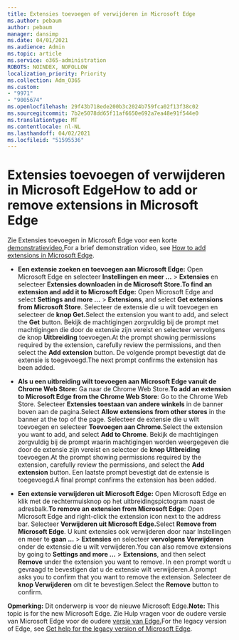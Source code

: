 ```yaml
---
title: Extensies toevoegen of verwijderen in Microsoft Edge
ms.author: pebaum
author: pebaum
manager: dansimp
ms.date: 04/01/2021
ms.audience: Admin
ms.topic: article
ms.service: o365-administration
ROBOTS: NOINDEX, NOFOLLOW
localization_priority: Priority
ms.collection: Adm_O365
ms.custom:
- "9971"
- "9005674"
ms.openlocfilehash: 29f43b718ede200b3c2024b759fca02f13f38c02
ms.sourcegitcommit: 7b2e5078dd65f11af6650e692a7ea48e91f544e0
ms.translationtype: MT
ms.contentlocale: nl-NL
ms.lasthandoff: 04/02/2021
ms.locfileid: "51595536"
---
```

# <a name="how-to-add-or-remove-extensions-in-microsoft-edge"></a><span data-ttu-id="94d26-102">Extensies toevoegen of verwijderen in Microsoft Edge</span><span class="sxs-lookup"><span data-stu-id="94d26-102">How to add or remove extensions in Microsoft Edge</span></span>

<span data-ttu-id="94d26-103">Zie Extensies toevoegen in Microsoft Edge voor een korte [demonstratievideo.](https://support.microsoft.com/help/4027935/windows-10-add-or-remove-browser-extensions)</span><span class="sxs-lookup"><span data-stu-id="94d26-103">For a brief demonstration video, see [How to add extensions in Microsoft Edge](https://support.microsoft.com/help/4027935/windows-10-add-or-remove-browser-extensions).</span></span>

- <span data-ttu-id="94d26-104">**Een extensie zoeken en toevoegen aan Microsoft Edge:** Open Microsoft Edge en selecteer **Instellingen en meer ...**  >  **Extensies** en selecteer **Extensies downloaden in de Microsoft Store.**</span><span class="sxs-lookup"><span data-stu-id="94d26-104">**To find an extension and add it to Microsoft Edge:** Open Microsoft Edge and select **Settings and more ...** > **Extensions**, and select **Get extensions from Microsoft Store**.</span></span> <span data-ttu-id="94d26-105">Selecteer de extensie die u wilt toevoegen en selecteer de **knop Get.**</span><span class="sxs-lookup"><span data-stu-id="94d26-105">Select the extension you want to add, and select the **Get** button.</span></span> <span data-ttu-id="94d26-106">Bekijk de machtigingen zorgvuldig bij de prompt met machtigingen die door de extensie zijn vereist en selecteer vervolgens de knop **Uitbreiding** toevoegen.</span><span class="sxs-lookup"><span data-stu-id="94d26-106">At the prompt showing permissions required by the extension, carefully review the permissions, and then select the **Add extension** button.</span></span> <span data-ttu-id="94d26-107">De volgende prompt bevestigt dat de extensie is toegevoegd.</span><span class="sxs-lookup"><span data-stu-id="94d26-107">The next prompt confirms the extension has been added.</span></span>

- <span data-ttu-id="94d26-108">**Als u een uitbreiding wilt toevoegen aan Microsoft Edge vanuit de Chrome Web Store:** Ga naar de Chrome Web Store.</span><span class="sxs-lookup"><span data-stu-id="94d26-108">**To add an extension to Microsoft Edge from the Chrome Web Store**: Go to the Chrome Web Store.</span></span> <span data-ttu-id="94d26-109">Selecteer **Extensies toestaan van andere winkels** in de banner boven aan de pagina.</span><span class="sxs-lookup"><span data-stu-id="94d26-109">Select **Allow extensions from other stores** in the banner at the top of the page.</span></span> <span data-ttu-id="94d26-110">Selecteer de extensie die u wilt toevoegen en selecteer **Toevoegen aan Chrome.**</span><span class="sxs-lookup"><span data-stu-id="94d26-110">Select the extension you want to add, and select **Add to Chrome**.</span></span> <span data-ttu-id="94d26-111">Bekijk de machtigingen zorgvuldig bij de prompt waarin machtigingen worden weergegeven die door de extensie zijn vereist en selecteer de **knop Uitbreiding** toevoegen.</span><span class="sxs-lookup"><span data-stu-id="94d26-111">At the prompt showing permissions required by the extension, carefully review the permissions, and select the **Add extension** button.</span></span> <span data-ttu-id="94d26-112">Een laatste prompt bevestigt dat de extensie is toegevoegd.</span><span class="sxs-lookup"><span data-stu-id="94d26-112">A final prompt confirms the extension has been added.</span></span>

- <span data-ttu-id="94d26-113">**Een extensie verwijderen uit Microsoft Edge:** Open Microsoft Edge en klik met de rechtermuisknop op het uitbreidingspictogram naast de adresbalk.</span><span class="sxs-lookup"><span data-stu-id="94d26-113">**To remove an extension from Microsoft Edge**: Open Microsoft Edge and right-click the extension icon next to the address bar.</span></span> <span data-ttu-id="94d26-114">Selecteer **Verwijderen uit Microsoft Edge.**</span><span class="sxs-lookup"><span data-stu-id="94d26-114">Select **Remove from Microsoft Edge**.</span></span> <span data-ttu-id="94d26-115">U kunt extensies ook verwijderen door naar Instellingen en meer te **gaan ...**  >  **Extensies** en selecteer **vervolgens Verwijderen** onder de extensie die u wilt verwijderen.</span><span class="sxs-lookup"><span data-stu-id="94d26-115">You can also remove extensions by going to **Settings and more ...** > **Extensions**, and then select **Remove** under the extension you want to remove.</span></span> <span data-ttu-id="94d26-116">In een prompt wordt u gevraagd te bevestigen dat u de extensie wilt verwijderen.</span><span class="sxs-lookup"><span data-stu-id="94d26-116">A prompt asks you to confirm that you want to remove the extension.</span></span> <span data-ttu-id="94d26-117">Selecteer de **knop Verwijderen** om dit te bevestigen.</span><span class="sxs-lookup"><span data-stu-id="94d26-117">Select the **Remove** button to confirm.</span></span>

<span data-ttu-id="94d26-118">**Opmerking:** Dit onderwerp is voor de nieuwe Microsoft Edge.</span><span class="sxs-lookup"><span data-stu-id="94d26-118">**Note:** This topic is for the new Microsoft Edge.</span></span> <span data-ttu-id="94d26-119">Zie Hulp vragen voor de oudere versie van Microsoft Edge voor de oudere [versie van Edge.](https://support.microsoft.com/hub/4522743/microsoft-edge-help)</span><span class="sxs-lookup"><span data-stu-id="94d26-119">For the legacy version of Edge, see [Get help for the legacy version of Microsoft Edge](https://support.microsoft.com/hub/4522743/microsoft-edge-help).</span></span>